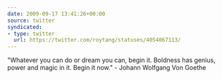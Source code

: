 ```yaml
---
date: 2009-09-17 13:41:26+00:00
source: twitter
syndicated:
- type: twitter
  url: https://twitter.com/roytang/statuses/4054067113/
---
```


"Whatever you can do or dream you can, begin it. Boldness has genius, power and magic in it. Begin it now." - Johann Wolfgang Von Goethe